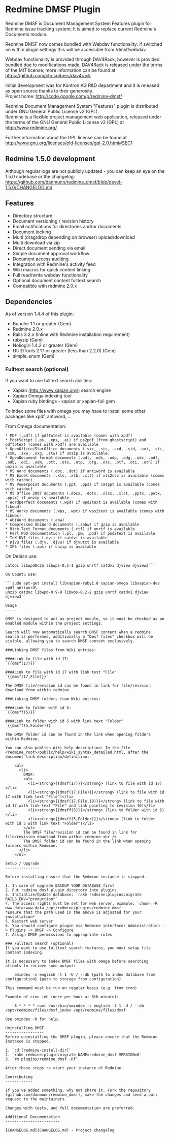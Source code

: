 Redmine DMSF Plugin
===================

Redmine DMSF is Document Management System Features plugin for Redmine issue tracking system; It is aimed to replace current Redmine's Documents module.

Redmine DMSF now comes bundled with Webdav functionality: if switched on within plugin settings this will be accessible from /dmsf/webdav.

Webdav functionality is provided through DAV4Rack, however is provided bundled due to modifications made, DAV4Rack is released under the terms of the 
MIT license, more information can be found at <https://github.com/chrisrobers/dav4rack>

Initial development was for Kontron AG R&D department and it is released as open source thanks to their generosity.  
Project home: <http://code.google.com/p/redmine-dmsf/>

Redmine Document Management System "Features" plugin is distributed under GNU General Public License v2 (GPL).  
Redmine is a flexible project management web application, released under the terms of the GNU General Public License v2 (GPL) at <http://www.redmine.org/>

Further information about the GPL license can be found at
<http://www.gnu.org/licenses/old-licenses/gpl-2.0.html#SEC1>

Redmine 1.5.0 development
-------------------------
Although regular logs are not publicly updated - you can keep an eye on the 1.5.0 codebase or the changelog:
https://github.com/danmunn/redmine_dmsf/blob/devel-1.5.0/CHANGELOG.md

Features
--------

  * Directory structure
  * Document versioning / revision history
  * Email notifications for directories and/or documents
  * Document locking
  * Multi (drag/drop depending on browser) upload/download
  * Multi download via zip
  * Direct document sending via email
  * Simple document approval workflow
  * Document access auditing
  * Integration with Redmine's activity feed
  * Wiki macros for quick content linking
  * Full read/write webdav functionality
  * Optional document content fulltext search
  * Compatible with redmine 2.0.x

Dependencies
------------

As of version 1.4.4 of this plugin:

  * Bundler 1.1 or greater (Gem)
  * Redmine 2.0.x 
  * Rails 3.2.x (Inline with Redmine installation requirement) 
  * rubyzip (Gem)
  * Nokogiri 1.4.2 or greater (Gem)
  * UUIDTools 2.1.1 or greater (less than 2.2.0) (Gem)
  * simple_enum (Gem)

### Fulltext search (optional)

If you want to use fulltext search abilities:

  * Xapian (<http://www.xapian.org/>) search engine 
  * Xapian Omega indexing tool
  * Xapian ruby bindings - xapian or xapian-full gem

To index some files with omega you may have to install some other packages like
xpdf, antiword, ...

From Omega documentation:

    * PDF (.pdf) if pdftotext is available (comes with xpdf)  
    * PostScript (.ps, .eps, .ai) if ps2pdf (from ghostscript) and pdftotext (comes with xpdf) are available  
    * OpenOffice/StarOffice documents (.sxc, .stc, .sxd, .std, .sxi, .sti, .sxm, .sxw, .sxg, .stw) if unzip is available.
    * OpenDocument format documents (.odt, .ods, .odp, .odg, .odc, .odf, .odb, .odi, .odm, .ott, .ots, .otp, .otg, .otc, .otf, .oti, .oth) if unzip is available  
    * MS Word documents (.doc, .dot) if antiword is available  
    * MS Excel documents (.xls, .xlb, .xlt) if xls2csv is available (comes with catdoc)  
    * MS Powerpoint documents (.ppt, .pps) if catppt is available (comes with catdoc)  
    * MS Office 2007 documents (.docx, .dotx, .xlsx, .xlst, .pptx, .potx, .ppsx) if unzip is available  
    * Wordperfect documents (.wpd) if wpd2text is available (comes with libwpd)  
    * MS Works documents (.wps, .wpt) if wps2text is available (comes with libwps)  
    * AbiWord documents (.abw)  
    * Compressed AbiWord documents (.zabw) if gzip is available  
    * Rich Text Format documents (.rtf) if unrtf is available  
    * Perl POD documentation (.pl, .pm, .pod) if pod2text is available  
    * TeX DVI files (.dvi) if catdvi is available  
    * DjVu files (.djv, .djvu) if djvutxt is available  
    * XPS files (.xps) if unzip is available

On Debian use:

```apt-get install libxapian-ruby1.8 xapian-omega libxapian-dev xpdf xpdf-utils antiword unzip\
catdoc libwpd8c2a libwps-0.1-1 gzip unrtf catdvi djview djview3```

On Ubuntu use:

```sudo apt-get install libxapian-ruby1.8 xapian-omega libxapian-dev xpdf antiword\
unzip catdoc libwpd-0.9-9 libwps-0.2-2 gzip unrtf catdvi djview djview3```

Usage
-----

DMSF is designed to act as project module, so it must be checked as an enabled module within the project settings.

Search will now automatically search DMSF content when a redmine search is performed, additionally a "Dmsf files" checkbox will be visible, allowing you to search DMSF content exclusively.

###Linking DMSF files from Wiki entries:

####Link to file with id 17:
`{{dmsf(17)}}`

####Link to file with id 17 with link text "File"
`{{dmsf(17,File)}}`

The DMSF file/revision id can be found in link for file/revision download from within redmine.

###Linking DMSF folders from Wiki entries:

####Link to folder with id 5:
`{{dmsff(5)}}`

####Link to folder with id 5 with link text "Folder"
`{{dmsff(5,Folder)}}`

The DMSF folder id can be found in the link when opening folders within Redmine.

You can also publish Wiki help description: In the file <redmine_root>/public/help/wiki_syntax_detailed.html, after the document link description/definition:

    <ul>
      <li>
        DMSF:
        <ul>
          <li><strong>{{dmsf(17)}}</strong> (link to file with id 17)</li>
          <li><strong>{{dmsf(17,File)}}</strong> (link to file with id 17 with link text "File")</li>
          <li><strong>{{dmsf(17,File,10)}}</strong> (link to file with id 17 with link text "File" and link pointing to revision 10)</li>
          <li><strong>{{dmsff(5)}}</strong> (link to folder with id 5)</li>
          <li><strong>{{dmsff(5,Folder)}}</strong> (link to folder with id 5 with link text "Folder")</li>
        </ul>
        The DMSF file/revision id can be found in link for file/revision download from within redmine.<br />
        The DMSF folder id can be found in the link when opening folders within Redmine.
      </li>
    </ul>

Setup / Upgrade
---------------

Before installing ensure that the Redmine instance is stopped.

1. In case of upgrade BACKUP YOUR DATABASE first
2. Put redmine_dmsf plugin directory into plugins
3. Initialize/Update database: `rake redmine:plugins:migrate RAILS_ENV="production"`
4. The access rights must be set for web server, example: `chown -R www-data:www-data /opt/redmine/plugins/redmine_dmsf`
*Ensure that the path used in the above is adjusted for your installation*
5. Restart web server
6. You should configure plugin via Redmine interface: Administration -> Plugins -> DMSF -> Configure
7. Assign DMSF permissions to appropriate roles

### Fulltext search (optional)
If you want to use fulltext search features, you must setup file content indexing.

It is necessary to index DMSF files with omega before searching attemts to recieve some output:

    omindex -s english -l 1 -U / --db {path to index database from configuration} {path to storage from configuration}

This command must be run on regular basis (e.g. from cron)

Example of cron job (once per hour at 8th minute):

    8 * * * * root /usr/bin/omindex -s english -l 1 -U / --db /opt/redmine/files/dmsf_index /opt/redmine/files/dmsf

Use omindex -h for help.

Uninstalling DMSF
-----------------
Before uninstalling the DMSF plugin, please ensure that the Redmine instance is stopped.

1. `cd [redmine-install-dir]`
2. `rake redmine:plugin:migrate NAME=redmine_dmsf VERSION=0`
3. `rm plugins/redmine_dmsf -Rf`

After these steps re-start your instance of Redmine.

Contributing
------------

If you've added something, why not share it. Fork the repository (github.com/danmunn/redmine_dmsf), make the changes and send a pull request to the maintainers.

Changes with tests, and full documentation are preferred.

Additional Documentation
------------------------

[CHANGELOG.md](CHANGELOG.md) - Project changelog
